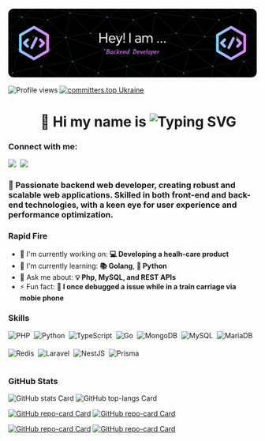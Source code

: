 ![👋 Hi, my name is Denis Balagov](./github-header-image.png)

![Profile views](https://komarev.com/ghpvc/?username=dbunt1tled&label=Profile%20views&color=0e75b6&style=flat) [![committers.top Ukraine](https://user-badge.committers.top/ukraine/dbunt1tled.svg)](https://user-badge.committers.top/ukraine/dbunt1tled)
<div id="toc">
  <ul align="center" style="list-style: none">
    <summary>
      <h1>
        👋 Hi my name is <img src="https://readme-typing-svg.demolab.com?font=Fira+Code&size=40&pause=1000&color=33F75A&center=true&vCenter=true&width=435&lines=Denis" alt="Typing SVG" />
      </h1>
    </summary>
  </ul>
</div>

**<h3 align="left">Connect with me:</h3>** 
<p align="left"><a href="https://github.com/dbunt1tled" target="_blank"><img src="https://img.shields.io/badge/GitHub-100000?style=for-the-badge&logo=github&logoColor=white" height="28" style="margin-right: 4px"></a> <a href="https://www.linkedin.com/in/denis-balagov-2bab35172" target="_blank"><img src="https://img.shields.io/badge/LinkedIn-0077B5?style=for-the-badge&logo=linkedin&logoColor=white" height="28" style="margin-right: 4px"></a></p>

 **<h3 align="left">🚀 Passionate backend web developer, creating robust and scalable web applications. Skilled in both front-end and back-end technologies, with a keen eye for user experience and performance optimization.</h3>**

**<h3 align="left">Rapid Fire</h3>**

- 💼 I'm currently working on: **💻 Developing a healh-care product**
- 🌱 I'm currently learning: **📚 Golang**, **🐍 Python**
- 💬 Ask me about: **💡 Php, MySQL, and REST APIs**
- ⚡ Fun fact: **🚆 I once debugged a issue while in a train carriage via mobie phone**

 **<h3 align="left">Skills</h3>**

<div style="display: flex; flex-wrap: wrap; gap: 4px; justify-content: left;"><img src="https://img.shields.io/badge/PHP-777BB4?logo=php&logoColor=white" height="32" alt="PHP" style="margin-right: 4px"> <img src="https://img.shields.io/badge/Python-3776AB?logo=python&logoColor=fff" height="32" alt="Python" style="margin-right: 4px"> <img src="https://img.shields.io/badge/TypeScript-3178C6?logo=typescript&logoColor=white" height="32" alt="TypeScript" style="margin-right: 4px"> <img src="https://img.shields.io/badge/Go-00ADD8?logo=go&logoColor=white" height="32" alt="Go" style="margin-right: 4px"> <img src="https://img.shields.io/badge/MongoDB-4EA94B?logo=mongodb&logoColor=white" height="32" alt="MongoDB" style="margin-right: 4px"> <img src="https://img.shields.io/badge/MySQL-4479A1?logo=mysql&logoColor=white" height="32" alt="MySQL" style="margin-right: 4px"> <img src="https://img.shields.io/badge/MariaDB-003545?logo=mariadb&logoColor=white" height="32" alt="MariaDB" style="margin-right: 4px"><img src="https://img.shields.io/badge/Redis-DC382D?logo=redis&logoColor=white" height="32" alt="Redis" style="margin-right: 4px"> <img src="https://img.shields.io/badge/Laravel-F05032?logo=laravel&logoColor=white" height="32" alt="Laravel" style="margin-right: 4px"> <img src="https://img.shields.io/badge/NestJS-E0234E?logo=nestjs&logoColor=white" height="32" alt="NestJS" style="margin-right: 4px"> <img src="https://img.shields.io/badge/Prisma-2D3748?logo=prisma&logoColor=white" height="32" alt="Prisma" style="margin-right: 4px"></div>

 **<h3 align="left">GitHub Stats</h3>**

<p align="left">
  <img width="48%" src="https://github-readme-stats.vercel.app/api?username=dbunt1tled&theme=react&hide_title=false&hide_rank=false&show_icons=false&include_all_commits=false&count_private=true&line_height=23" alt="GitHub stats Card" />
    <img width="48%" src="https://github-readme-stats.vercel.app/api/top-langs?username=dbunt1tled&theme=react&hide_title=false&layout=compact&langs_count=6&hide_progress=false&card_width=400" alt="GitHub top-langs Card" />
</p>

<p align="left">
<a href="https://github.com/dbunt1tled/nestjs-api"><img width="48%" src="https://github-readme-stats.vercel.app/api/pin/?username=dbunt1tled&repo=nestjs-api&bg_color=35%2C2dd4bf%2C784BA0%2C2B86C5&show_owner=true&title_color=fff&text_color=fff&icon_color=fff" alt="GitHub repo-card Card" /></a>
  <a href="https://github.com/dbunt1tled/python-fast-api"><img width="48%" src="https://github-readme-stats.vercel.app/api/pin/?username=dbunt1tled&repo=python-fast-api&bg_color=35%2C2dd4bf%2C784BA0%2C2B86C5&show_owner=true&title_color=fff&text_color=fff&icon_color=fff" alt="GitHub repo-card Card" /></a>
</p>
<p align="left">
<a href="https://github.com/dbunt1tled/go-api"><img width="48%" src="https://github-readme-stats.vercel.app/api/pin/?username=dbunt1tled&repo=go-api&bg_color=35%2C2dd4bf%2C784BA0%2C2B86C5&show_owner=true&title_color=fff&text_color=fff&icon_color=fff" alt="GitHub repo-card Card" /></a>
  <a href="https://github.com/dbunt1tled/nestjs-graphql"> <img width="48%" src="https://github-readme-stats.vercel.app/api/pin/?username=dbunt1tled&repo=nestjs-graphql&bg_color=35%2C2dd4bf%2C784BA0%2C2B86C5&show_owner=true&title_color=fff&text_color=fff&icon_color=fff" alt="GitHub repo-card Card" /></a>
</p>
